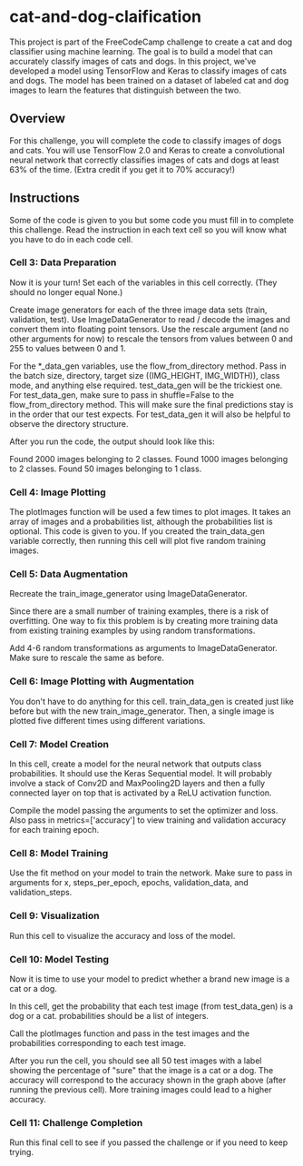 # cat-and-dog-claification

This project is part of the FreeCodeCamp challenge to create a cat and dog classifier using machine learning. The goal is to build a model that can accurately classify images of cats and dogs.
In this project, we've developed a model using TensorFlow and Keras to classify images of cats and dogs. The model has been trained on a dataset of labeled cat and dog images to learn the features that distinguish between the two.

## Overview
For this challenge, you will complete the code to classify images of dogs and cats. You will use TensorFlow 2.0 and Keras to create a convolutional neural network that correctly classifies images of cats and dogs at least 63% of the time. (Extra credit if you get it to 70% accuracy!)

## Instructions
Some of the code is given to you but some code you must fill in to complete this challenge. Read the instruction in each text cell so you will know what you have to do in each code cell.

### Cell 3: Data Preparation
Now it is your turn! Set each of the variables in this cell correctly. (They should no longer equal None.)

Create image generators for each of the three image data sets (train, validation, test). Use ImageDataGenerator to read / decode the images and convert them into floating point tensors. Use the rescale argument (and no other arguments for now) to rescale the tensors from values between 0 and 255 to values between 0 and 1.

For the *_data_gen variables, use the flow_from_directory method. Pass in the batch size, directory, target size ((IMG_HEIGHT, IMG_WIDTH)), class mode, and anything else required. test_data_gen will be the trickiest one. For test_data_gen, make sure to pass in shuffle=False to the flow_from_directory method. This will make sure the final predictions stay is in the order that our test expects. For test_data_gen it will also be helpful to observe the directory structure.

After you run the code, the output should look like this:

Found 2000 images belonging to 2 classes.
Found 1000 images belonging to 2 classes.
Found 50 images belonging to 1 class.

### Cell 4: Image Plotting
The plotImages function will be used a few times to plot images. It takes an array of images and a probabilities list, although the probabilities list is optional. This code is given to you. If you created the train_data_gen variable correctly, then running this cell will plot five random training images.

### Cell 5: Data Augmentation
Recreate the train_image_generator using ImageDataGenerator.

Since there are a small number of training examples, there is a risk of overfitting. One way to fix this problem is by creating more training data from existing training examples by using random transformations.

Add 4-6 random transformations as arguments to ImageDataGenerator. Make sure to rescale the same as before.

### Cell 6: Image Plotting with Augmentation
You don't have to do anything for this cell. train_data_gen is created just like before but with the new train_image_generator. Then, a single image is plotted five different times using different variations.

### Cell 7: Model Creation
In this cell, create a model for the neural network that outputs class probabilities. It should use the Keras Sequential model. It will probably involve a stack of Conv2D and MaxPooling2D layers and then a fully connected layer on top that is activated by a ReLU activation function.

Compile the model passing the arguments to set the optimizer and loss. Also pass in metrics=['accuracy'] to view training and validation accuracy for each training epoch.

### Cell 8: Model Training
Use the fit method on your model to train the network. Make sure to pass in arguments for x, steps_per_epoch, epochs, validation_data, and validation_steps.

### Cell 9: Visualization
Run this cell to visualize the accuracy and loss of the model.

### Cell 10: Model Testing
Now it is time to use your model to predict whether a brand new image is a cat or a dog.

In this cell, get the probability that each test image (from test_data_gen) is a dog or a cat. probabilities should be a list of integers.

Call the plotImages function and pass in the test images and the probabilities corresponding to each test image.

After you run the cell, you should see all 50 test images with a label showing the percentage of "sure" that the image is a cat or a dog. The accuracy will correspond to the accuracy shown in the graph above (after running the previous cell). More training images could lead to a higher accuracy.

### Cell 11: Challenge Completion
Run this final cell to see if you passed the challenge or if you need to keep trying.
